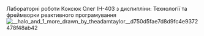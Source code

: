 Лабораторні роботи Коксюк Олег ІН-403 з диспипліни: Технології та фреймворки реактивного програмування
![__halo_and_1_more_drawn_by_theadamtaylor__d750d5fae7d8d9fc4e9372478f48ab42](https://github.com/user-attachments/assets/927cf2d9-07be-4d4a-8861-9c0e68c8db5c)
